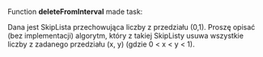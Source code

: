 Function **deleteFromInterval** made task:

Dana jest SkipLista przechowująca liczby z przedziału (0,1). Proszę opisać (bez
implementacji) algorytm, który z takiej SkipListy usuwa wszystkie liczby z zadanego przedziału (x, y)
(gdzie 0 < x < y < 1).
